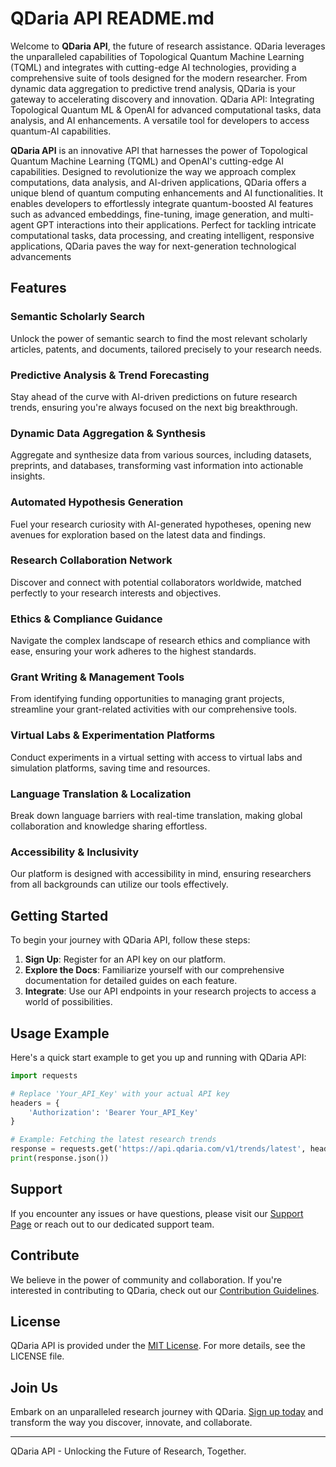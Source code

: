# QDaria API README.md

Welcome to **QDaria API**, the future of research assistance. QDaria leverages the unparalleled capabilities of Topological Quantum Machine Learning (TQML) and integrates with cutting-edge AI technologies, providing a comprehensive suite of tools designed for the modern researcher. From dynamic data aggregation to predictive trend analysis, QDaria is your gateway to accelerating discovery and innovation.
QDaria API: Integrating Topological Quantum ML &amp; OpenAI for advanced computational tasks, data analysis, and AI enhancements. A versatile tool for developers to access quantum-AI capabilities.

**QDaria API** is an innovative API that harnesses the power of Topological Quantum Machine Learning (TQML) and OpenAI's cutting-edge AI capabilities. Designed to revolutionize the way we approach complex computations, data analysis, and AI-driven applications, QDaria offers a unique blend of quantum computing enhancements and AI functionalities. It enables developers to effortlessly integrate quantum-boosted AI features such as advanced embeddings, fine-tuning, image generation, and multi-agent GPT interactions into their applications. Perfect for tackling intricate computational tasks, data processing, and creating intelligent, responsive applications, QDaria paves the way for next-generation technological advancements




## Features

### Semantic Scholarly Search
Unlock the power of semantic search to find the most relevant scholarly articles, patents, and documents, tailored precisely to your research needs.

### Predictive Analysis & Trend Forecasting
Stay ahead of the curve with AI-driven predictions on future research trends, ensuring you're always focused on the next big breakthrough.

### Dynamic Data Aggregation & Synthesis
Aggregate and synthesize data from various sources, including datasets, preprints, and databases, transforming vast information into actionable insights.

### Automated Hypothesis Generation
Fuel your research curiosity with AI-generated hypotheses, opening new avenues for exploration based on the latest data and findings.

### Research Collaboration Network
Discover and connect with potential collaborators worldwide, matched perfectly to your research interests and objectives.

### Ethics & Compliance Guidance
Navigate the complex landscape of research ethics and compliance with ease, ensuring your work adheres to the highest standards.

### Grant Writing & Management Tools
From identifying funding opportunities to managing grant projects, streamline your grant-related activities with our comprehensive tools.

### Virtual Labs & Experimentation Platforms
Conduct experiments in a virtual setting with access to virtual labs and simulation platforms, saving time and resources.

### Language Translation & Localization
Break down language barriers with real-time translation, making global collaboration and knowledge sharing effortless.

### Accessibility & Inclusivity
Our platform is designed with accessibility in mind, ensuring researchers from all backgrounds can utilize our tools effectively.

## Getting Started
To begin your journey with QDaria API, follow these steps:

1. **Sign Up**: Register for an API key on our platform.
2. **Explore the Docs**: Familiarize yourself with our comprehensive documentation for detailed guides on each feature.
3. **Integrate**: Use our API endpoints in your research projects to access a world of possibilities.

## Usage Example
Here's a quick start example to get you up and running with QDaria API:
```python
import requests

# Replace 'Your_API_Key' with your actual API key
headers = {
    'Authorization': 'Bearer Your_API_Key'
}

# Example: Fetching the latest research trends
response = requests.get('https://api.qdaria.com/v1/trends/latest', headers=headers)
print(response.json())
```

## Support
If you encounter any issues or have questions, please visit our [Support Page](#) or reach out to our dedicated support team.

## Contribute
We believe in the power of community and collaboration. If you're interested in contributing to QDaria, check out our [Contribution Guidelines](#).

## License
QDaria API is provided under the [MIT License](#). For more details, see the LICENSE file.

## Join Us
Embark on an unparalleled research journey with QDaria. [Sign up today](#) and transform the way you discover, innovate, and collaborate.

---

QDaria API - Unlocking the Future of Research, Together.
